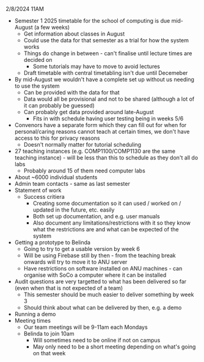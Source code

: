 2/8/2024 11AM

- Semester 1 2025 timetable for the school of computing is due mid-August (a few weeks)
  - Get information about classes in August
  - Could use the data for that semester as a trial for how the system works
  - Things do change in between - can't finalise until lecture times are decided on
    - Some tutorials may have to move to avoid lectures
  - Draft timetable with central timetabling isn't due until Decemeber
- By mid-August we wouldn't have a complete set up without us needing to use the system
  - Can be provided with the data for that
  - Data would all be provisional and not to be shared (although a lot of it can probably be guessed)
  - Can probably get data provided around late-August
    - Fits in with schedule having user testing being in weeks 5/6
- Convenors have a separate form which they can fill out for when for personal/caring reasons cannot teach at certain times, we don't have access to this for privacy reasons
  - Doesn't normally matter for tutorial scheduling
- 27 teaching instances (e.g. COMP1100/COMP1130 are the same teaching instance) - will be less than this to schedule as they don't all do labs
  - Probably around 15 of them need computer labs
- About ~6000 individual students
- Admin team contacts - same as last semester
- Statement of work
  - Success critiera
    - Creating some documentation so it can used / worked on / updated in the future, etc. easily
    - Both set up documentation, and e.g. user manuals
    - Also document any limitations/restrictions with it so they know what the restrictions are and what can be expected of the system
- Getting a prototype to Belinda
  - Going to try to get a usable version by week 6
  - Will be using Firebase still by then - from the teaching break onwards will try to move it to ANU server
  - Have restrictions on software installed on ANU machines - can organise with SoCo a computer where it can be installed
- Audit questions are very targetted to what has been delivered so far (even when that is not expected of a team)
  - This semester should be much easier to deliver something by week 3
  - Should think about what can be delivered by then, e.g. a demo
- Running a demo
- Meeting times
  - Our team meetings will be 9-11am each Mondays
  - Belinda to join 10am
    - Will sometimes need to be online if not on campus
    - May only need to be a short meeting depending on what's going on that week
  
